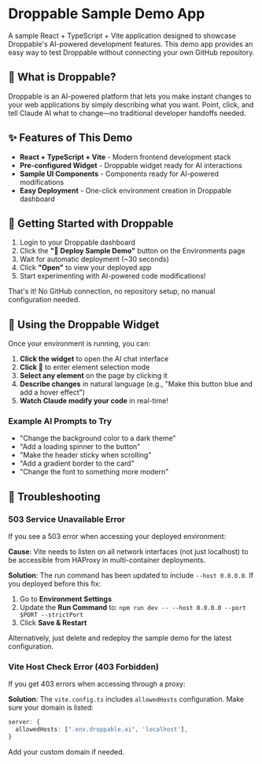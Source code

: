 # Droppable Sample Demo App

A sample React + TypeScript + Vite application designed to showcase Droppable's AI-powered development features. This demo app provides an easy way to test Droppable without connecting your own GitHub repository.

## 🚀 What is Droppable?

Droppable is an AI-powered platform that lets you make instant changes to your web applications by simply describing what you want. Point, click, and tell Claude AI what to change—no traditional developer handoffs needed.

## ✨ Features of This Demo

- **React + TypeScript + Vite** - Modern frontend development stack
- **Pre-configured Widget** - Droppable widget ready for AI interactions
- **Sample UI Components** - Components ready for AI-powered modifications
- **Easy Deployment** - One-click environment creation in Droppable dashboard

## 🎯 Getting Started with Droppable

1. Login to your Droppable dashboard
2. Click the **"🎯 Deploy Sample Demo"** button on the Environments page
3. Wait for automatic deployment (~30 seconds)
4. Click **"Open"** to view your deployed app
5. Start experimenting with AI-powered code modifications!

That's it! No GitHub connection, no repository setup, no manual configuration needed.

## 🤖 Using the Droppable Widget

Once your environment is running, you can:

1. **Click the widget** to open the AI chat interface
2. **Click 📍** to enter element selection mode
3. **Select any element** on the page by clicking it
4. **Describe changes** in natural language (e.g., "Make this button blue and add a hover effect")
5. **Watch Claude modify your code** in real-time!

### Example AI Prompts to Try

- "Change the background color to a dark theme"
- "Add a loading spinner to the button"
- "Make the header sticky when scrolling"
- "Add a gradient border to the card"
- "Change the font to something more modern"

## 🐛 Troubleshooting

### 503 Service Unavailable Error

If you see a 503 error when accessing your deployed environment:

**Cause**: Vite needs to listen on all network interfaces (not just localhost) to be accessible from HAProxy in multi-container deployments.

**Solution**: The run command has been updated to include `--host 0.0.0.0`. If you deployed before this fix:
1. Go to **Environment Settings**
2. Update the **Run Command** to: `npm run dev -- --host 0.0.0.0 --port $PORT --strictPort`
3. Click **Save & Restart**

Alternatively, just delete and redeploy the sample demo for the latest configuration.

### Vite Host Check Error (403 Forbidden)

If you get 403 errors when accessing through a proxy:

**Solution**: The `vite.config.ts` includes `allowedHosts` configuration. Make sure your domain is listed:

```typescript
server: {
  allowedHosts: [".env.droppable.ai", 'localhost'],
}
```

Add your custom domain if needed.
